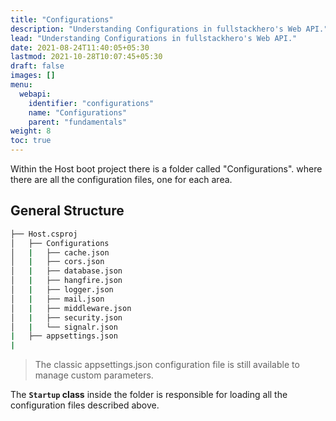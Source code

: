 ```yaml
---
title: "Configurations"
description: "Understanding Configurations in fullstackhero's Web API."
lead: "Understanding Configurations in fullstackhero's Web API."
date: 2021-08-24T11:40:05+05:30
lastmod: 2021-10-28T10:07:45+05:30
draft: false
images: []
menu:
  webapi:
    identifier: "configurations"
    name: "Configurations"
    parent: "fundamentals"
weight: 8
toc: true
---
```

Within the Host boot project there is a folder called "Configurations". where there are all the configuration files, one for each area.

## General Structure

```bash
├── Host.csproj
│   ├── Configurations
│   |   ├── cache.json
│   |   ├── cors.json
│   |   ├── database.json
│   |   ├── hangfire.json
│   |   ├── logger.json
│   |   ├── mail.json
│   |   ├── middleware.json
│   |   ├── security.json
│   |   └── signalr.json
|   ├── appsettings.json
|
```

> The classic appsettings.json configuration file is still available to manage custom parameters.

The **`Startup` class** inside the folder is responsible for loading all the configuration files described above.
